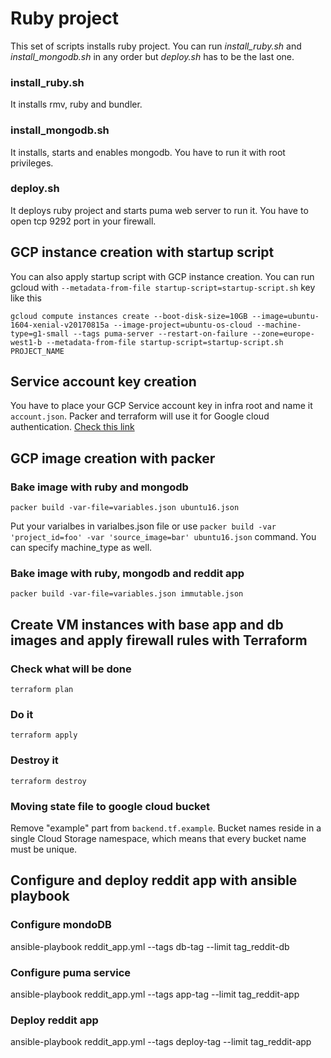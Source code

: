 # Ruby project

This set of scripts installs ruby project.
You can run *install_ruby.sh* and *install_mongodb.sh* in any order but *deploy.sh* has to be the last one.

### install_ruby.sh
It installs rmv, ruby and bundler.

### install_mongodb.sh
It installs, starts and enables mongodb. You have to run it with root privileges.

### deploy.sh
It deploys ruby project and starts puma web server to run it. You have to open tcp 9292 port in your firewall.


## GCP instance creation with startup script
You can also apply startup script with GCP instance creation. You can run gcloud with `--metadata-from-file startup-script=startup-script.sh` key like this
```
gcloud compute instances create --boot-disk-size=10GB --image=ubuntu-1604-xenial-v20170815a --image-project=ubuntu-os-cloud --machine-type=g1-small --tags puma-server --restart-on-failure --zone=europe-west1-b --metadata-from-file startup-script=startup-script.sh PROJECT_NAME
```

## Service account key creation
You have to place your GCP Service account key in infra root and name it `account.json`. Packer and terraform will use it for Google cloud authentication.
 [Check this link](https://cloud.google.com/iam/docs/creating-managing-service-account-keys)

## GCP image creation with packer
### Bake image with ruby and mongodb
`packer build -var-file=variables.json ubuntu16.json`

Put your varialbes in varialbes.json file or use `packer build -var 'project_id=foo' -var 'source_image=bar' ubuntu16.json` command.
You can specify machine_type as well.

### Bake image with ruby, mongodb and reddit app
`packer build -var-file=variables.json immutable.json`

## Create VM instances with base app and db images and apply firewall rules with Terraform
### Check what will be done
`terraform plan`
### Do it
`terraform apply`
### Destroy it
`terraform destroy`

### Moving state file to google cloud bucket
Remove "example" part from `backend.tf.example`. Bucket names reside in a single Cloud Storage namespace, which means that every bucket name must be unique.

## Configure and deploy reddit app with ansible playbook
### Configure mondoDB
ansible-playbook reddit_app.yml --tags db-tag --limit tag_reddit-db
### Configure puma service
ansible-playbook reddit_app.yml --tags app-tag --limit tag_reddit-app
### Deploy reddit app
ansible-playbook reddit_app.yml --tags deploy-tag --limit tag_reddit-app